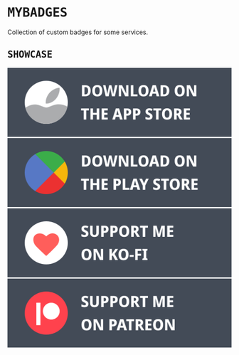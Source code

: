 # <samp>MYBADGES</samp>

Collection of custom badges for some services.

## <samp>SHOWCASE</samp>

<a href="../.." target="_blank"><img src="https://raw.githubusercontent.com/sharpordie/mybadges/main/src/appstore.svg"></a>  
<a href="../.." target="_blank"><img src="https://raw.githubusercontent.com/sharpordie/mybadges/main/src/playstore.svg"></a>  
<a href="../.." target="_blank"><img src="https://raw.githubusercontent.com/sharpordie/mybadges/main/src/kofi.svg"></a>  
<a href="../.." target="_blank"><img src="https://raw.githubusercontent.com/sharpordie/mybadges/main/src/patreon.svg"></a>
